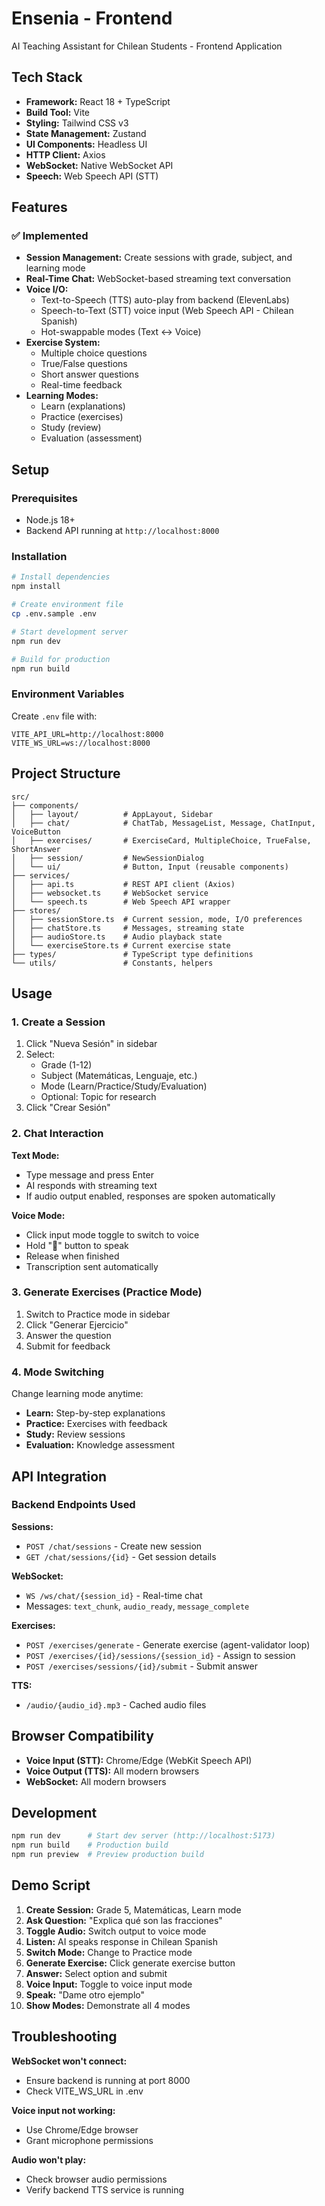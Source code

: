 # Ensenia - Frontend

AI Teaching Assistant for Chilean Students - Frontend Application

## Tech Stack

- **Framework:** React 18 + TypeScript
- **Build Tool:** Vite
- **Styling:** Tailwind CSS v3
- **State Management:** Zustand
- **UI Components:** Headless UI
- **HTTP Client:** Axios
- **WebSocket:** Native WebSocket API
- **Speech:** Web Speech API (STT)

## Features

### ✅ Implemented

- **Session Management:** Create sessions with grade, subject, and learning mode
- **Real-Time Chat:** WebSocket-based streaming text conversation
- **Voice I/O:**
  - Text-to-Speech (TTS) auto-play from backend (ElevenLabs)
  - Speech-to-Text (STT) voice input (Web Speech API - Chilean Spanish)
  - Hot-swappable modes (Text ↔️ Voice)
- **Exercise System:**
  - Multiple choice questions
  - True/False questions
  - Short answer questions
  - Real-time feedback
- **Learning Modes:**
  - Learn (explanations)
  - Practice (exercises)
  - Study (review)
  - Evaluation (assessment)

## Setup

### Prerequisites

- Node.js 18+
- Backend API running at `http://localhost:8000`

### Installation

```bash
# Install dependencies
npm install

# Create environment file
cp .env.sample .env

# Start development server
npm run dev

# Build for production
npm run build
```

### Environment Variables

Create `.env` file with:

```env
VITE_API_URL=http://localhost:8000
VITE_WS_URL=ws://localhost:8000
```

## Project Structure

```
src/
├── components/
│   ├── layout/          # AppLayout, Sidebar
│   ├── chat/            # ChatTab, MessageList, Message, ChatInput, VoiceButton
│   ├── exercises/       # ExerciseCard, MultipleChoice, TrueFalse, ShortAnswer
│   ├── session/         # NewSessionDialog
│   └── ui/              # Button, Input (reusable components)
├── services/
│   ├── api.ts           # REST API client (Axios)
│   ├── websocket.ts     # WebSocket service
│   └── speech.ts        # Web Speech API wrapper
├── stores/
│   ├── sessionStore.ts  # Current session, mode, I/O preferences
│   ├── chatStore.ts     # Messages, streaming state
│   ├── audioStore.ts    # Audio playback state
│   └── exerciseStore.ts # Current exercise state
├── types/               # TypeScript type definitions
└── utils/               # Constants, helpers
```

## Usage

### 1. Create a Session

1. Click "Nueva Sesión" in sidebar
2. Select:
   - Grade (1-12)
   - Subject (Matemáticas, Lenguaje, etc.)
   - Mode (Learn/Practice/Study/Evaluation)
   - Optional: Topic for research
3. Click "Crear Sesión"

### 2. Chat Interaction

**Text Mode:**
- Type message and press Enter
- AI responds with streaming text
- If audio output enabled, responses are spoken automatically

**Voice Mode:**
- Click input mode toggle to switch to voice
- Hold "🎤" button to speak
- Release when finished
- Transcription sent automatically

### 3. Generate Exercises (Practice Mode)

1. Switch to Practice mode in sidebar
2. Click "Generar Ejercicio"
3. Answer the question
4. Submit for feedback

### 4. Mode Switching

Change learning mode anytime:
- **Learn:** Step-by-step explanations
- **Practice:** Exercises with feedback
- **Study:** Review sessions
- **Evaluation:** Knowledge assessment

## API Integration

### Backend Endpoints Used

**Sessions:**
- `POST /chat/sessions` - Create new session
- `GET /chat/sessions/{id}` - Get session details

**WebSocket:**
- `WS /ws/chat/{session_id}` - Real-time chat
- Messages: `text_chunk`, `audio_ready`, `message_complete`

**Exercises:**
- `POST /exercises/generate` - Generate exercise (agent-validator loop)
- `POST /exercises/{id}/sessions/{session_id}` - Assign to session
- `POST /exercises/sessions/{id}/submit` - Submit answer

**TTS:**
- `/audio/{audio_id}.mp3` - Cached audio files

## Browser Compatibility

- **Voice Input (STT):** Chrome/Edge (WebKit Speech API)
- **Voice Output (TTS):** All modern browsers
- **WebSocket:** All modern browsers

## Development

```bash
npm run dev      # Start dev server (http://localhost:5173)
npm run build    # Production build
npm run preview  # Preview production build
```

## Demo Script

1. **Create Session:** Grade 5, Matemáticas, Learn mode
2. **Ask Question:** "Explica qué son las fracciones"
3. **Toggle Audio:** Switch output to voice mode
4. **Listen:** AI speaks response in Chilean Spanish
5. **Switch Mode:** Change to Practice mode
6. **Generate Exercise:** Click generate exercise button
7. **Answer:** Select option and submit
8. **Voice Input:** Toggle to voice input mode
9. **Speak:** "Dame otro ejemplo"
10. **Show Modes:** Demonstrate all 4 modes

## Troubleshooting

**WebSocket won't connect:**
- Ensure backend is running at port 8000
- Check VITE_WS_URL in .env

**Voice input not working:**
- Use Chrome/Edge browser
- Grant microphone permissions

**Audio won't play:**
- Check browser audio permissions
- Verify backend TTS service is running

